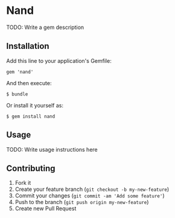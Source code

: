 # Nand

TODO: Write a gem description

## Installation

Add this line to your application's Gemfile:

    gem 'nand'

And then execute:

    $ bundle

Or install it yourself as:

    $ gem install nand

## Usage

TODO: Write usage instructions here

## Contributing

1. Fork it
2. Create your feature branch (`git checkout -b my-new-feature`)
3. Commit your changes (`git commit -am 'Add some feature'`)
4. Push to the branch (`git push origin my-new-feature`)
5. Create new Pull Request
